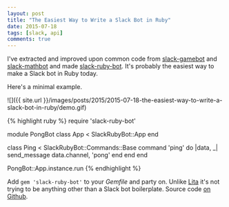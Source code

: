```yaml
---
layout: post
title: "The Easiest Way to Write a Slack Bot in Ruby"
date: 2015-07-18
tags: [slack, api]
comments: true
---
```

I've extracted and improved upon common code from [slack-gamebot](https://github.com/dblock/slack-gamebot) and [slack-mathbot](https://github.com/dblock/slack-mathbot) and made [slack-ruby-bot](https://github.com/dblock/slack-ruby-bot). It's probably the easiest way to make a Slack bot in Ruby today.

Here's a minimal example.

![]({{ site.url }}/images/posts/2015/2015-07-18-the-easiest-way-to-write-a-slack-bot-in-ruby/demo.gif)

{% highlight ruby %}
require 'slack-ruby-bot'

module PongBot
  class App < SlackRubyBot::App
  end

  class Ping < SlackRubyBot::Commands::Base
    command 'ping' do |data, _|
      send_message data.channel, 'pong'
    end
  end
end

PongBot::App.instance.run
{% endhighlight %}

Add `gem 'slack-ruby-bot'` to your *Gemfile* and party on. Unlike [Lita](https://github.com/jimmycuadra/lita) it's not trying to be anything other than a Slack bot boilerplate. Source code [on Github](https://github.com/dblock/slack-ruby-bot).
